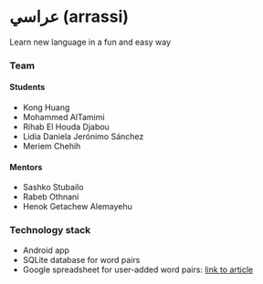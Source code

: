 # عراسي    (arrassi)
Learn new language in a fun and easy way

### Team

#### Students

- Kong Huang
- Mohammed AlTamimi
- Rihab El Houda Djabou
- Lidia Daniela Jerónimo Sánchez
- Meriem Chehih

#### Mentors

- Sashko Stubailo
- Rabeb Othnani
- Henok Getachew Alemayehu

### Technology stack

- Android app
- SQLite database for word pairs
- Google spreadsheet for user-added word pairs: [link to article](https://coderwall.com/p/duapqq/use-a-google-spreadsheet-as-your-json-backend)
